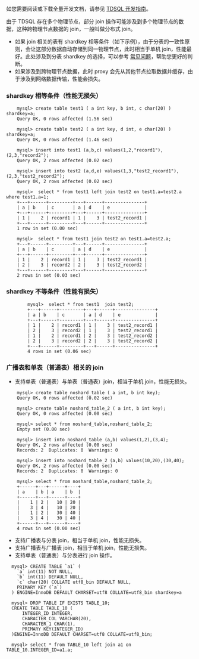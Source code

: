 如您需要阅读或下载全量开发文档，请参见 [TDSQL 开发指南](https://cloud.tencent.com/document/product/557/7714)。

由于 TDSQL 存在多个物理节点，部分 join 操作可能涉及到多个物理节点的数据，这种跨物理节点数据的 join，一般叫做分布式 join。

- 如果 join 相关的表有 shardkey 相等条件（如下示例），由于分表的一致性原则，会让这部分数据自动存储到同一物理节点，此时相当于单机 join，性能最好。此处涉及到分表 shardkey 的选择，可以参考 [常见问题](https://cloud.tencent.com/document/product/557/10572)，帮助您更好的判断。
- 如果涉及到跨物理节点数据，此时 proxy 会先从其他节点拉取数据并缓存，由于涉及到网络数据传输，性能会损失。

### shardkey 相等条件（性能无损失）
```
	mysql> create table test1 ( a int key, b int, c char(20) ) shardkey=a;
	Query OK, 0 rows affected (1.56 sec)

	mysql> create table test2 ( a int key, d int, e char(20) ) shardkey=a;
	Query OK, 0 rows affected (1.46 sec)

	mysql> insert into test1 (a,b,c) values(1,2,"record1"),(2,3,"record2");
	Query OK, 2 rows affected (0.02 sec)

	mysql> insert into test2 (a,d,e) values(1,3,"test2_record1"),(2,3,"test2_record2");
	Query OK, 2 rows affected (0.02 sec)

	mysql>  select * from test1 left join test2 on test1.a=test2.a where test1.a=1;
	+---+------+---------+---+------+---------------+
	| a | b    | c       | a | d    | e             |
	+---+------+---------+---+------+---------------+
	| 1 |    2 | record1 | 1 |    3 | test2_record1 |
	+---+------+---------+---+------+---------------+
	1 row in set (0.00 sec)

	mysql>  select * from test1 join test2 on test1.a=test2.a;
	+---+------+---------+---+------+---------------+
	| a | b    | c       | a | d    | e             |
	+---+------+---------+---+------+---------------+
	| 1 |    2 | record1 | 1 |    3 | test2_record1 |
	| 2 |    3 | record2 | 2 |    3 | test2_record2 |
	+---+------+---------+---+------+---------------+
	2 rows in set (0.03 sec)
```

### shardkey 不等条件（性能有损失）
```
        mysql>  select * from test1  join test2;
        +---+------+---------+---+------+---------------+
        | a | b    | c       | a | d    | e             |
        +---+------+---------+---+------+---------------+
        | 1 |    2 | record1 | 1 |    3 | test2_record1 |
        | 2 |    3 | record2 | 1 |    3 | test2_record1 |
        | 1 |    2 | record1 | 2 |    3 | test2_record2 |
        | 2 |    3 | record2 | 2 |    3 | test2_record2 |
        +---+------+---------+---+------+---------------+
        4 rows in set (0.06 sec)
```

### 广播表和单表（普通表）相关的 join
-  支持单表（普通表）与单表（普通表）join，相当于单机 join，性能无损失。
```
	mysql> create table noshard_table ( a int, b int key);
	Query OK, 0 rows affected (0.02 sec)

	mysql> create table noshard_table_2 ( a int, b int key);
	Query OK, 0 rows affected (0.00 sec)

	mysql> select * from noshard_table,noshard_table_2;
	Empty set (0.00 sec)

	mysql> insert into noshard_table (a,b) values(1,2),(3,4);
	Query OK, 2 rows affected (0.00 sec)
	Records: 2  Duplicates: 0  Warnings: 0

	mysql> insert into noshard_table_2 (a,b) values(10,20),(30,40);
	Query OK, 2 rows affected (0.00 sec)
	Records: 2  Duplicates: 0  Warnings: 0

	mysql> select * from noshard_table,noshard_table_2;
	+------+---+------+----+
	| a    | b | a    | b  |
	+------+---+------+----+
	|    1 | 2 |   10 | 20 |
	|    3 | 4 |   10 | 20 |
	|    1 | 2 |   30 | 40 |
	|    3 | 4 |   30 | 40 |
	+------+---+------+----+
	4 rows in set (0.00 sec)
```
- 支持广播表与分表 join，相当于单机 join，性能无损失。
- 支持广播表与广播表 join，相当于单机 join，性能无损失。
- 支持单表（普通表）与分表进行 join 操作。
```
  mysql> CREATE TABLE `a1` (
    `a` int(11) NOT NULL,
    `b` int(11) DEFAULT NULL,
    `c` char(20) COLLATE utf8_bin DEFAULT NULL,
    PRIMARY KEY (`a`)
  ) ENGINE=InnoDB DEFAULT CHARSET=utf8 COLLATE=utf8_bin shardkey=a

  mysql> DROP TABLE IF EXISTS TABLE_10;
  CREATE TABLE TABLE_10 (
      INTEGER_ID INTEGER,
      CHARACTER_COL VARCHAR(20),
      CHARACTER_1 CHAR(1),
      PRIMARY KEY(INTEGER_ID)
  )ENGINE=InnoDB DEFAULT CHARSET=utf8 COLLATE=utf8_bin;

  mysql> select * from TABLE_10 left join a1 on TABLE_10.INTEGER_ID=a1.a;
```
